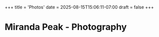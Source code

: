 +++
title = 'Photos'
date = 2025-08-15T15:06:11-07:00
draft = false
+++


# Miranda Peak - Photography
